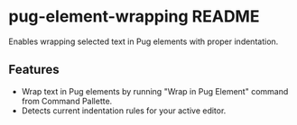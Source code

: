 # pug-element-wrapping README

Enables wrapping selected text in Pug elements with proper indentation.

## Features

- Wrap text in Pug elements by running "Wrap in Pug Element" command from Command Pallette.
- Detects current indentation rules for your active editor.